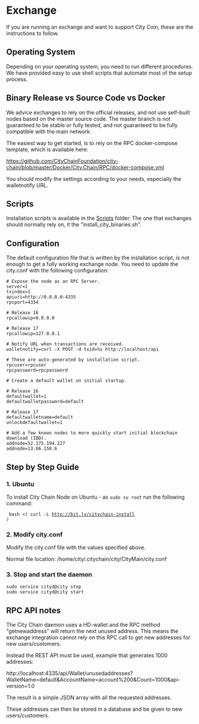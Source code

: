 # Exchange

If you are running an exchange and want to support City Coin, these are the instructions to follow.

## Operating System

Depending on your operating system, you need to run different procedures. We have provided easy to use shell scripts that automate most of the setup process.

## Binary Release vs Source Code vs Docker

We advice exchanges to rely on the official releases, and not use self-built nodes based on the master source code. The master branch is not guaranteed to be 
stable or fully tested, and not guaranteed to be fully compatible with the main network.

The easiest way to get started, is to rely on the RPC docker-compose template, which is available here:

https://github.com/CityChainFoundation/city-chain/blob/master/Docker/City.Chain/RPC/docker-compose.yml

You should modify the settings according to your needs, especially the walletnotify URL.

## Scripts

Installation scripts is available in the [Scripts](../Scripts) folder. The one that exchanges should normally rely on, it the "install_city_binaries.sh".

## Configuration

The default configuration file that is written by the installation script, is not enough to get a fully working exchange node. You need to update the city.conf
with the following configuration:


```
# Expose the node as an RPC Server.
server=1
txindex=1
apiuri=http://0.0.0.0:4335
rpcport=4334

# Release 16
rpcallowip=0.0.0.0

# Release 17
rpcallowip=127.0.0.1

# Notify URL when transactions are received.
walletnotify=curl -X POST -d txid=%s http://localhost/api

# These are auto-generated by installation script.
rpcuser=rpcuser
rpcpassword=rpcpassword

# Create a default wallet on initial startup.

# Release 16
defaultwallet=1
defaultwalletpassword=default

# Release 17
defaultwalletname=default
unlockdefaultwallet=1

# Add a few known nodes to more quickly start initial blockchain download (IBD).
addnode=52.175.194.227
addnode=13.66.158.6
```


## Step by Step Guide

### 1. Ubuntu

To install City Chain Node on Ubuntu - as <code>sudo su root</code> run the following command:

<code> bash <( curl -L http://bit.ly/citychain-install ) </code>

### 2. Modify city.conf

Modify the city.conf file with the values specified above.

Normal file location: /home/city/.citychain/city/CityMain/city.conf

### 3. Stop and start the daemon

```
sudo service cityd@city stop
sudo service cityd@city start
```

## RPC API notes

The City Chain daemon uses a HD-wallet and the RPC method "getnewaddress" will return the next unused address. This means the exchange integration cannot 
rely on this RPC call to get new addresses for new users/customers.

Instead the REST API must be used, example that generates 1000 addresses:

http://localhost:4335/api/Wallet/unusedaddresses?WalletName=default&AccountName=account%200&Count=1000&api-version=1.0

The result is a simple JSON array with all the requested addresses.

These addresses can then be stored in a database and be given to new users/customers.
